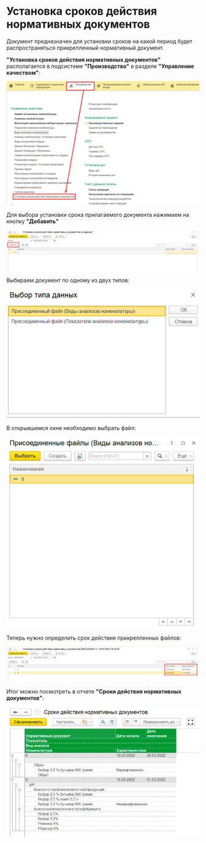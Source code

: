 # Установка сроков действия нормативных документов

Документ предназначен для установки сроков на какой период будет распространяться прикрепленный нормативный документ.

**"Установка сроков действия нормативных документов"** располагается в подсистеме **"Производство"** в разделе **"Управление качеством"**:

[![1][1]][1]

Для выбора установки срока прилагаемого документа нажимаем на кнопку **"Добавить"** 

[![2][2]][2]

Выбираем документ по одному из двух типов:

[![3][3]][3]

В открывшемся окне необходимо выбрать файл:

[![4][4]][4]

Теперь нужно определить срок действия прикрепленных файлов:

[![5][5]][5]

Итог можно посмотреть в отчете **"Сроки действия нормативных документов"**:

[![6][6]][6]

[1]: SettingDeadlinesActions.assets/1.png
[2]: SettingDeadlinesActions.assets/2.png
[3]: SettingDeadlinesActions.assets/3.png
[4]: SettingDeadlinesActions.assets/4.png
[5]: SettingDeadlinesActions.assets/5.png
[6]: SettingDeadlinesActions.assets/6.png